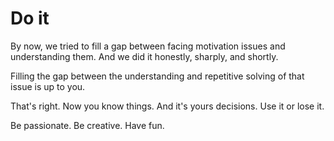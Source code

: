 # Do it

By now, we tried to fill a gap between facing motivation issues and understanding them. And we did it honestly, sharply, and shortly.

Filling the gap between the understanding and repetitive solving of that issue is up to you.

That's right. Now you know things. And it's yours decisions. Use it or lose it.

Be passionate. Be creative. Have fun.
